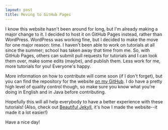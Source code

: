 ```yaml
---
layout: post
title: Moving to GitHub Pages
---
```


I know this website hasn't been around for long, but I'm already making a major change to it. I decided to host it on GitHub Pages instead, rather than WordPress. WordPress was working fine, but I decided to make the move for one major reason: time. I haven't been able to work on tutorials at all since the summer; school has taken away that time from me. So, with GitHub Pages, others can submit pull requests for tutorials and I can look them over, make some edits (maybe), and publish them. Less work for me, more tutorials for you! Everyone's happy.

More information on how to contribute will come soon (if I don't forget), but you can find the repository for the website [on my GitHub](https://github.com/cubicoder/cubicoder.github.io). I do have a pretty high level of quality control though, so make sure you know what you're doing in English and in Java before contributing.

Hopefully this will all help everybody to have a better experience with these tutorials! (Also, check out [Beautiful Jekyll](https://deanattali.com/beautiful-jekyll/), it's how I made the website--it made it a lot easier!)

Have a nice day!
